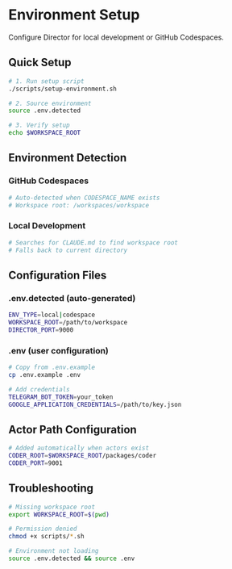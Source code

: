 # Environment Setup

Configure Director for local development or GitHub Codespaces.

## Quick Setup

```bash
# 1. Run setup script
./scripts/setup-environment.sh

# 2. Source environment
source .env.detected

# 3. Verify setup
echo $WORKSPACE_ROOT
```

## Environment Detection

### GitHub Codespaces
```bash
# Auto-detected when CODESPACE_NAME exists
# Workspace root: /workspaces/workspace
```

### Local Development
```bash
# Searches for CLAUDE.md to find workspace root
# Falls back to current directory
```

## Configuration Files

### .env.detected (auto-generated)
```bash
ENV_TYPE=local|codespace
WORKSPACE_ROOT=/path/to/workspace
DIRECTOR_PORT=9000
```

### .env (user configuration)
```bash
# Copy from .env.example
cp .env.example .env

# Add credentials
TELEGRAM_BOT_TOKEN=your_token
GOOGLE_APPLICATION_CREDENTIALS=/path/to/key.json
```

## Actor Path Configuration

```bash
# Added automatically when actors exist
CODER_ROOT=$WORKSPACE_ROOT/packages/coder
CODER_PORT=9001
```

## Troubleshooting

```bash
# Missing workspace root
export WORKSPACE_ROOT=$(pwd)

# Permission denied
chmod +x scripts/*.sh

# Environment not loading
source .env.detected && source .env
```